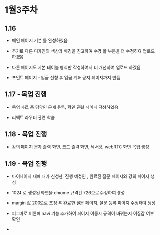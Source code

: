 # 1월3주차

## 1.16

- 메인 페이지 기본 틀 완성하였음

- 추가로 다른 디자인의 색상과 배경을 참고하여 수정 할 부분을 더 수정하여 업로드 하겠음

- 다른 페이지도 기본 테이블 형식만 작성하여서 더 개선하여 업로드 하겠음

- 포인트 페이지 - 입금 신청 후 입금 계좌 공지 페이지까지 만듬

## 1.17 - 목업 진행

- 목업 자료 중 담당인 문제 등록, 확인 관련 페이지 작성하였음

- 리액트 라우터 관련 학습

## 1.18 - 목업 진행

- 강의 페이지 문제 출력 화면, 코드 출력 화면, 낙서장, webRTC 화면 목업 생성

## 1.19 - 목업 진행

- 마이페이지 내에 내가 신청한, 진행 예정인 , 완료된 질문 페이지와 강의 페이지 생성 

- 1024 로 생성된 화면을 chrome 규격인 726으로 수정하여 생성

- margin 값 200으로 조정 후 완료한 질문 페이지, 질문 등록 페이지 수정하여 생성

- 피그마로 버튼에 navi 기능 추가하여 페이지 이동시 규격이 바뀌는지 이질감 여부 확인

- 
